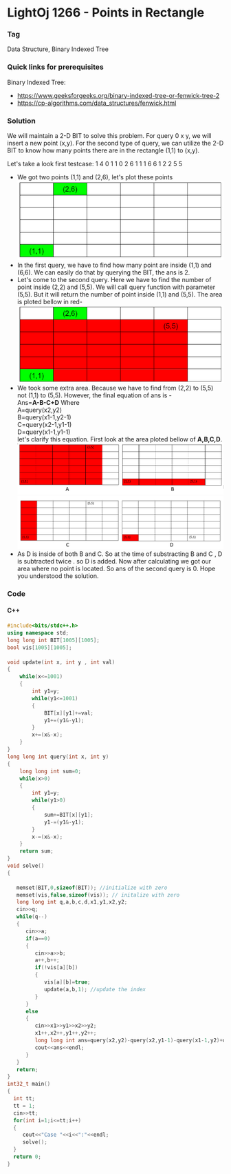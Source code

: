 # LightOj 1266 - Points in Rectangle
### Tag
Data Structure, Binary Indexed Tree
### Quick links for prerequisites
Binary Indexed Tree:  
- https://www.geeksforgeeks.org/binary-indexed-tree-or-fenwick-tree-2
- https://cp-algorithms.com/data_structures/fenwick.html

 
### Solution 
We will maintain a 2-D BIT to solve this problem. For query 0 x y, we will insert a new point (x,y). For the second type of query, we can utilize the 2-D BIT to know how many points there are in the rectangle (1,1) to (x,y). 

Let's take a look first testcase:
<add three back-ticks here for code-block>
1
4
0 1 1
0 2 6
1 1 1 6 6
1 2 2 5 5
<add three back-ticks here for code-block>
-  We got two points (1,1) and (2,6), let's plot these points <br>
![first](./first.PNG)
- In the first query, we have to find how many point are inside (1,1) and (6,6). We can easily do that by querying the BIT, the ans is 2.
- Let's come to the second query. Here we have to find the number of point inside (2,2) and (5,5). We will call query function with parameter (5,5). But it will return the number of point inside (1,1) and (5,5). The area is ploted bellow in red-  
  ![second](./second.PNG)
- We took some extra area. Because we have to find from (2,2) to (5,5) not (1,1) to (5,5). However, the final equation of ans is - <br>
Ans=**A-B-C+D** Where <br>  A=query(x2,y2) <br> B=query(x1-1,y2-1) <br> C=query(x2-1,y1-1) <br> D=query(x1-1,y1-1) <br>
let's clarify this equation. First look at the area ploted bellow of **A,B,C,D**. 
 ![third](./third.PNG)
 ![fourth](./fourth.PNG)
- As D is inside of both B and C. So at the time of substracting B and C , D is subtracted twice . so D is added. Now after calculating 
we got our area where no point is located. So ans of the second query is 0. Hope you understood the solution.

### Code

#### C++
```cpp
#include<bits/stdc++.h>
using namespace std;
long long int BIT[1005][1005];
bool vis[1005][1005];

void update(int x, int y , int val)
{
    while(x<=1001)
    {
        int y1=y;
        while(y1<=1001)
        {
            BIT[x][y1]+=val;
            y1+=(y1&-y1);
        }
        x+=(x&-x);
    }
}
long long int query(int x, int y)
{
    long long int sum=0;
    while(x>0)
    {
        int y1=y;
        while(y1>0)
        {
            sum+=BIT[x][y1];
            y1-=(y1&-y1);
        }
        x-=(x&-x);
    }
    return sum;
}
void solve()
{
   
   memset(BIT,0,sizeof(BIT)); //initialize with zero 
   memset(vis,false,sizeof(vis)); // initalize with zero
   long long int q,a,b,c,d,x1,y1,x2,y2;
   cin>>q;
   while(q--)
   {
      cin>>a;
      if(a==0)
      {
         cin>>a>>b;
         a++,b++;
         if(!vis[a][b])
         {
            vis[a][b]=true; 
            update(a,b,1); //update the index 
         }
      }
      else
      {
         cin>>x1>>y1>>x2>>y2;
         x1++,x2++,y1++,y2++;
         long long int ans=query(x2,y2)-query(x2,y1-1)-query(x1-1,y2)+query(x1-1,y1-1); /* find total point inside the given rectangle */
         cout<<ans<<endl;
      }
   }
   return;
}
int32_t main()
{
  int tt;
  tt = 1;
  cin>>tt;
  for(int i=1;i<=tt;i++)
  {
     cout<<"Case "<<i<<":"<<endl;
     solve();
  }
  return 0;
}
```
